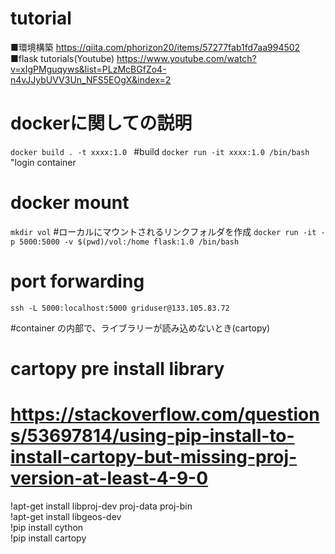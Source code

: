 # tutorial
■環境構築
https://qiita.com/phorizon20/items/57277fab1fd7aa994502
■flask tutorials(Youtube)
https://www.youtube.com/watch?v=xIgPMguqyws&list=PLzMcBGfZo4-n4vJJybUVV3Un_NFS5EOgX&index=2

# dockerに関しての説明
`docker build . -t xxxx:1.0 ` #build
`docker run -it xxxx:1.0 /bin/bash` "login container

# docker mount
`mkdir vol` #ローカルにマウントされるリンクフォルダを作成
`docker run -it -p 5000:5000 -v $(pwd)/vol:/home flask:1.0 /bin/bash`

# port forwarding
`ssh -L 5000:localhost:5000 griduser@133.105.83.72`


#container の内部で、ライブラリーが読み込めないとき(cartopy)
# cartopy pre install library
# https://stackoverflow.com/questions/53697814/using-pip-install-to-install-cartopy-but-missing-proj-version-at-least-4-9-0

!apt-get install libproj-dev proj-data proj-bin  
!apt-get install libgeos-dev  
!pip install cython  
!pip install cartopy  

